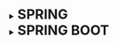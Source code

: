 [//]:# (SPRING)

<details>
    <summary>
        <b><big><big><big>
            SPRING
        </big></big></big></b>
    </summary>

[//]:# (Плюсы минсы спринга)
<br>
<details>
    <summary>
        <b><big><big><big>
            Плюсы и минусы спринга
        </big></big></big></b>
    </summary>

**плюсы**
+ множество компонентов
+ возможность работы с аспектами AOP
+ легкая настройка Model View Controller
+ реализация Inversion of control

**минусы**
- порог входа (много практик, подходов, документации)
- это фреймворк
- в некоторых ситуациях может быть медленнее

</details>

[//]:# (Что такое IoC)
<br>
<details>
    <summary>
        <b><big><big><big>
            Что такое IoC
        </big></big></big></b>
    </summary>

IoC - архитектурное решение которое использует Spring Container который реализует принципы
DI и DL, для того чтобы управлять зависимостями автоматически

DI - @Autowired когда спринг сам внедряет зависимость
DL - getBean() когда мы руками можем забрать эту зависимость для использования

</details>

[//]:# (Типы бинов)
<br>
<details>
    <summary>
        <b><big><big><big>
            Типы бинов
        </big></big></big></b>
    </summary>

Singleton: областью определения bean-компонента при использовании этого будет один экземпляр для каждого контейнера IoC.
Prototype: здесь областью определения одного компонента может быть любое количество экземпляров объекта.
Request: областью определения bean-компонента является HTTP-запрос.
Session: здесь областью определения bean-компонента является HTTP-сеанс.
Global-session: областью определения bean-компонента здесь является глобальный HTTP-сеанс.

</details>

[//]:# (ЖЦ бина)
<br>
<details>
    <summary>
        <b><big><big><big>
            ЖЦ бина
        </big></big></big></b>
    </summary>

- конструктор объекта
- внедрение зависимости
- пре инит с aware интерфейсами (с базовой информацией бина)
- инициализация (@PostCostruct / initMethod / afterPropertiesSet())
- пост инит (BeanPostProssesor.postProcAfterInit())

- @PreDestroy
- destroy
- DisposableBean.destroy()
![](https://itsobes.ru/assets/JavaSobes/303.jpg)

</details>

[//]:# (Что можно аннотировать)
<br>
<details>
    <summary>
        <b><big><big><big>
            Что можно аннотировать/ Что будет если подходит несколько компонентов
        </big></big></big></b>
    </summary>

- поле
- метод
- конструктор

Если подходит несколько компонентов спринг выбьет ошибку. Решить проблему поможет аннотация @qulifier

</details>

[//]:# (Как можно конфигурировать спринг)
<br>
<details>
    <summary>
        <b><big><big><big>
            Как можно конфигурировать спринг
        </big></big></big></b>
    </summary>

Конфигурация на основе XML:
+ самый старый способ которые имеет множество примеров и немного трики кейсов
+ сконцентрирован в 1 или нескольких xml файлах

- xml, высокий порог входа надо знать проперти
- увидишь ошибки только при запуске приложения

Конфигурация на основе аннотаций:
вместо использования xml внутри xml описывается что контекст будет annotation-config
далее аннотации расставляются как в джава конфиге, (@Component, @Service, @Repo
ComponentScan, и так далее)

+ Простота и легкость использования

- децентрализованность, без дополнительных тулов не посмотреть как связаны файлы
и они могут быть разбросаны по многим местам монолита, что неудобно

Конфигурация на основе джава:
Аннотировал класс как @Configuration, далее аннотируешь методы создания объектов 
с помощью аннотации @Bean

+ централизованность
+ возможность дополнительной кастомной логики

</details>

[//]:# (AOP)
<br>
<details>
    <summary>
        <b><big><big><big>
            AOP
        </big></big></big></b>
    </summary>

**АОП** предоставляет возможность для динамического добавления сквозных логики до, после или вокруг фактической логики 
с помощью простых подключаемых функций.

Главная цель AOP простота поддержки существующего кода. Мы можем обвернуть проблемное место и дописать дополнительную
логику в случае если изменения в уже существующей повлекут за собой большую стоимость.

Еще логику которая обварачивает существующую можно дублировать для нескольких методов.
А так же ее просто менять или редактировать для всех методов разом.

Существует 2 типа реализации Spring AOP:
- Использование XML-файлов конфигурации
- Использование стиля аннотации AspectJ

Основные элементы AOP:
Advice - (аналог метода с условием) определяет когда, вызывается метод (до, после возврата, после выброса, после, вокруг (при вызове метода))
Aspect - (аналог класса) является классом для advice методов
Joinpoint - (аналог аннотации) определенная точка в приложении в которой должен вызваться advice
Pointcut - (условие) - выражение которое помагает определить необходимый advice и определить вызываться ему или нет

Spring AOP реализован по шаблону прокси, создает объект обварачивая существующий объект вызывая 
необходимые методы до или после своей отработки

</details>

</details>

[//]:# (SPRING BOOT)

<details>
    <summary>
        <b><big><big><big>
            SPRING BOOT
        </big></big></big></b>
    </summary>

[//]:# (Что такое Spring Boot?)
<br>
<details>
    <summary>
        <b><big><big><big>
            Что такое Spring Boot?
        </big></big></big></b>
     </summary>

Spring Boot — это модуль Spring, который предоставляет функцию RAD
(Rapid Application Development) для среды Spring.

Собой он представляет библиотеку в которую сразу интегрировано множество
модулей которые можно использовать на ходу.

+ Быстрая настройка (я могу поднять собственное спринг рест приложение за 15 минут)
+ Внутри работает томкат, не надо развертывать вар файлы
+ Упрощенная конфигурация POM
+ Не требует дополнительной конфигурации (XML)
+ Как итог увеличивает производительность и сокращает объем работы

- Он тяжелый.
- При внедрении от него будет сложно отказаться

</details>

[//]:# (Что такое Spring Boot стартеры?)
<br>
<details>
    <summary>
        <b><big><big><big>
            Что такое Spring Boot стартеры?
        </big></big></big></b>
     </summary>

Стартеры — это набор удобных дескрипторов зависимостей,
которые мы можем включить в наше приложение.

Spring Boot предоставляет встроенные стартеры,
которые упрощают и ускоряют разработку.
Например, если мы хотим JPA для доступа к базе данных,
просто подключаем зависимость spring-boot-starter-data-jpa

</details>

</details>

